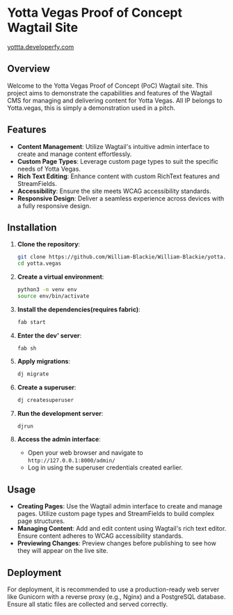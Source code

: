 # Yotta Vegas Proof of Concept Wagtail Site
[yottta.developerfy.com](yotta.developerfy.com)

## Overview

Welcome to the Yotta Vegas Proof of Concept (PoC) Wagtail site. This project aims to demonstrate the capabilities and features of the Wagtail CMS for managing and delivering content for Yotta Vegas.
All IP belongs to Yotta.vegas, this is simply a demonstration used in a pitch.

## Features

- **Content Management**: Utilize Wagtail's intuitive admin interface to create and manage content effortlessly.
- **Custom Page Types**: Leverage custom page types to suit the specific needs of Yotta Vegas.
- **Rich Text Editing**: Enhance content with custom RichText features and StreamFields.
- **Accessibility**: Ensure the site meets WCAG accessibility standards.
- **Responsive Design**: Deliver a seamless experience across devices with a fully responsive design.

## Installation

1. **Clone the repository**:
    ```bash
    git clone https://github.com/William-Blackie/William-Blackie/yotta.vegas
    cd yotta.vegas
    ```

2. **Create a virtual environment**:
    ```bash
    python3 -m venv env
    source env/bin/activate
    ```

3. **Install the dependencies(requires fabric)**:
    ```bash
    fab start
    ```

4. **Enter the dev' server**:
   ```
   fab sh
   ```
   
5. **Apply migrations**:
    ```bash
    dj migrate
    ```

6. **Create a superuser**:
    ```bash
    dj createsuperuser
    ```

7. **Run the development server**:
    ```bash
    djrun
    ```

8. **Access the admin interface**:
    - Open your web browser and navigate to `http://127.0.0.1:8000/admin/`
    - Log in using the superuser credentials created earlier.

## Usage

- **Creating Pages**: Use the Wagtail admin interface to create and manage pages. Utilize custom page types and StreamFields to build complex page structures.
- **Managing Content**: Add and edit content using Wagtail's rich text editor. Ensure content adheres to WCAG accessibility standards.
- **Previewing Changes**: Preview changes before publishing to see how they will appear on the live site.

## Deployment

For deployment, it is recommended to use a production-ready web server like Gunicorn with a reverse proxy (e.g., Nginx) and a PostgreSQL database. Ensure all static files are collected and served correctly.
